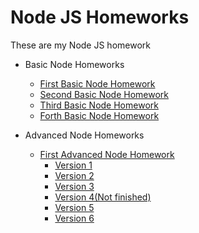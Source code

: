 # Node JS Homeworks

These are my Node JS homework

- Basic Node Homeworks

  - [First Basic Node Homework](/Basic_Node_Homeworks/Node_1_homework-filesystem/)
  - [Second Basic Node Homework](/Basic_Node_Homeworks/Node_2_homework_events/)
  - [Third Basic Node Homework](/Basic_Node_Homeworks/Node_3_homework_server/)
  - [Forth Basic Node Homework](/Basic_Node_Homeworks/Node_4_homework_empress/)

- Advanced Node Homeworks

  - [First Advanced Node Homework](/Advanced_Node_Homeworks/Node_Zoo_homework/)
    - [Version 1](/Advanced_Node_Homeworks/Node_Zoo_homework/V1/)
    - [Version 2](/Advanced_Node_Homeworks/Node_Zoo_homework/V2/)
    - [Version 3](/Advanced_Node_Homeworks/Node_Zoo_homework/V3/)
    - [Version 4(Not finished)](/Advanced_Node_Homeworks/Node_Zoo_homework/V4/)
    - [Version 5](/Advanced_Node_Homeworks/Node_Zoo_homework/V5/)
    - [Version 6](/Advanced_Node_Homeworks/Node_Zoo_homework/V6/)

